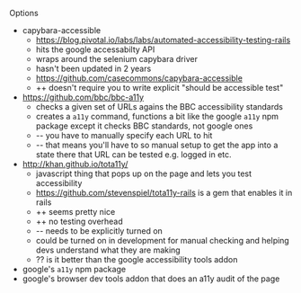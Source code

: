 
Options

* capybara-accessible
    * https://blog.pivotal.io/labs/labs/automated-accessibility-testing-rails
	* hits the google accessabilty API
	* wraps around the selenium capybara driver
	* hasn't been updated in 2 years
	* https://github.com/casecommons/capybara-accessible
	* ++ doesn't require you to write explicit "should be accessible test"
* https://github.com/bbc/bbc-a11y
    * checks a given set of URLs agains the BBC accessibility standards
    * creates a `a11y` command, functions a bit like the google `a11y` npm package except it checks BBC standards, not google ones
    * -- you have to manually specify each URL to hit
    * -- that means you'll have to so manual setup to get the app into a state there that URL can be tested e.g. logged in etc.
* http://khan.github.io/tota11y/
    * javascript thing that pops up on the page and lets you test accessibility
    * https://github.com/stevenspiel/tota11y-rails is a gem that enables it in rails
    * ++ seems pretty nice
    * ++ no testing overhead
    * -- needs to be explicitly turned on
    * could be turned on in development for manual checking and helping devs understand what they are making
    * ?? is it better than the google accessibility tools addon
* google's `a11y` npm package
* google's browser dev tools addon that does an a11y audit of the page
